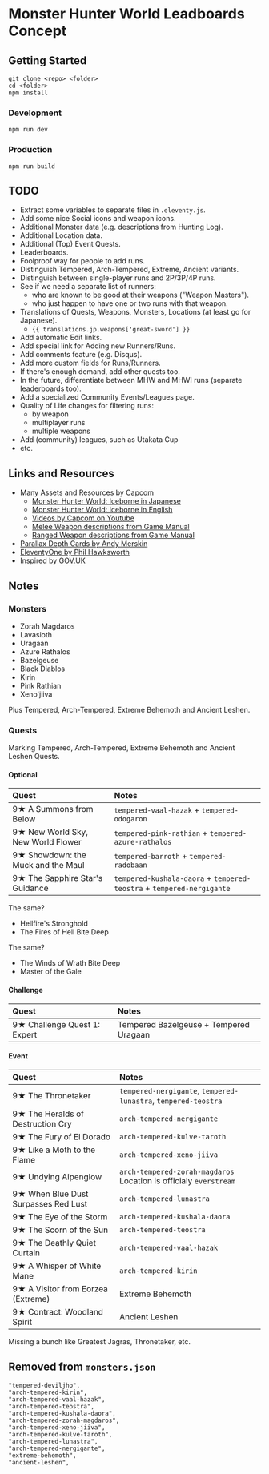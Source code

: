 # Monster Hunter World Leadboards Concept

## Getting Started

```
git clone <repo> <folder>
cd <folder>
npm install
```

### Development

```
npm run dev
```

### Production

```
npm run build
```

## TODO

- Extract some variables to separate files in `.eleventy.js`.
- Add some nice Social icons and weapon icons.
- Additional Monster data (e.g. descriptions from Hunting Log).
- Additional Location data.
- Additional (Top) Event Quests.
- Leaderboards.
- Foolproof way for people to add runs.
- Distinguish Tempered, Arch-Tempered, Extreme, Ancient variants.
- Distinguish between single-player runs and 2P/3P/4P runs.
- See if we need a separate list of runners:
    - who are known to be good at their weapons ("Weapon Masters").
    - who just happen to have one or two runs with that weapon.
- Translations of Quests, Weapons, Monsters, Locations (at least go for Japanese).
    - `{{ translations.jp.weapons['great-sword'] }}`
- Add automatic Edit links.
- Add special link for Adding new Runners/Runs.
- Add comments feature (e.g. Disqus).
- Add more custom fields for Runs/Runners.
- If there's enough demand, add other quests too.
- In the future, differentiate between MHW and MHWI runs (separate leaderboards too).
- Add a specialized Community Events/Leagues page.
- Quality of Life changes for filtering runs:
    - by weapon
    - multiplayer runs
    - multiple weapons
- Add (community) leagues, such as Utakata Cup
- etc.


## Links and Resources

- Many Assets and Resources by [Capcom](http://www.capcom.co.jp/)
    - [Monster Hunter World: Iceborne in Japanese](http://www.capcom.co.jp/monsterhunter/world-iceborne/)
    - [Monster Hunter World: Iceborne in English](https://www.monsterhunter.com/world-iceborne/)
    - [Videos by Capcom on Youtube](https://www.youtube.com/user/CapcomChannel/videos)
    - [Melee Weapon descriptions from Game Manual](http://game.capcom.com/manual/MHW_PC/en/steam/page/8/1)
    - [Ranged Weapon descriptions from Game Manual](http://game.capcom.com/manual/MHW_PC/en/steam/page/9/1)
- [Parallax Depth Cards by Andy Merskin](https://codepen.io/andymerskin/pen/XNMWvQ)
- [EleventyOne by Phil Hawksworth](https://github.com/philhawksworth/eleventyone)
- Inspired by [GOV.UK](https://www.gov.uk)


## Notes

### Monsters

- Zorah Magdaros
- Lavasioth
- Uragaan
- Azure Rathalos
- Bazelgeuse
- Black Diablos
- Kirin
- Pink Rathian
- Xeno'jiiva

Plus Tempered, Arch-Tempered, Extreme Behemoth and Ancient Leshen.

### Quests

Marking Tempered, Arch-Tempered, Extreme Behemoth and Ancient Leshen Quests.

#### Optional

|Quest | Notes |
|:---|:---|
| 9★ A Summons from Below            | `tempered-vaal-hazak` + `tempered-odogaron` |
| 9★ New World Sky, New World Flower | `tempered-pink-rathian` + `tempered-azure-rathalos` |
| 9★ Showdown: the Muck and the Maul | `tempered-barroth` + `tempered-radobaan` |
| 9★ The Sapphire Star's Guidance    | `tempered-kushala-daora` + `tempered-teostra` + `tempered-nergigante` |

The same?

- Hellfire's Stronghold
- The Fires of Hell Bite Deep

The same?

- The Winds of Wrath Bite Deep
- Master of the Gale


#### Challenge

|Quest | Notes |
|:---|:---|
| 9★ Challenge Quest 1: Expert | Tempered Bazelgeuse + Tempered Uragaan |


#### Event

|Quest | Notes |
|:---|:---|
| 9★ The Thronetaker | `tempered-nergigante`, `tempered-lunastra`, `tempered-teostra` |
| 9★ The Heralds of Destruction Cry | `arch-tempered-nergigante` |
| 9★ The Fury of El Dorado | `arch-tempered-kulve-taroth` |
| 9★ Like a Moth to the Flame | `arch-tempered-xeno-jiiva` |
| 9★ Undying Alpenglow | `arch-tempered-zorah-magdaros` Location is officialy `everstream` |
| 9★ When Blue Dust Surpasses Red Lust | `arch-tempered-lunastra` |
| 9★ The Eye of the Storm | `arch-tempered-kushala-daora` |
| 9★ The Scorn of the Sun | `arch-tempered-teostra` |
| 9★ The Deathly Quiet Curtain | `arch-tempered-vaal-hazak` |
| 9★ A Whisper of White Mane | `arch-tempered-kirin` |
| 9★ A Visitor from Eorzea (Extreme) | Extreme Behemoth |
| 9★ Contract: Woodland Spirit | Ancient Leshen |

Missing a bunch like Greatest Jagras, Thronetaker, etc.


## Removed from `monsters.json`

```
"tempered-deviljho",
"arch-tempered-kirin",
"arch-tempered-vaal-hazak",
"arch-tempered-teostra",
"arch-tempered-kushala-daora",
"arch-tempered-zorah-magdaros",
"arch-tempered-xeno-jiiva",
"arch-tempered-kulve-taroth",
"arch-tempered-lunastra",
"arch-tempered-nergigante",
"extreme-behemoth",
"ancient-leshen",
```
